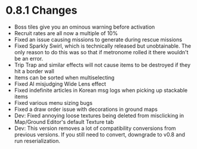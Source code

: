 # 0.8.1 Changes #

* Boss tiles give you an ominous warning before activation
* Recruit rates are all now a multiple of 10%
* Fixed an issue causing missions to generate during rescue missions
* Fixed Sparkly Swirl, which is technically released but unobtainable.  The only reason to do this was so that if metronome rolled it there wouldn't be an error.
* Trip Trap and similar effects will not cause items to be destroyed if they hit a border wall
* Items can be sorted when multiselecting
* Fixed AI misjudging Wide Lens effect
* Fixed indefinite articles in Korean msg logs when picking up stackable items
* Fixed various menu sizing bugs
* Fixed a draw order issue with decorations in ground maps
* Dev: Fixed annoying loose textures being deleted from misclicking in Map/Ground Editor's default Texture tab
* Dev: This version removes a lot of compatibility conversions from previous versions.  If you still need to convert, downgrade to v0.8 and run reserialization.